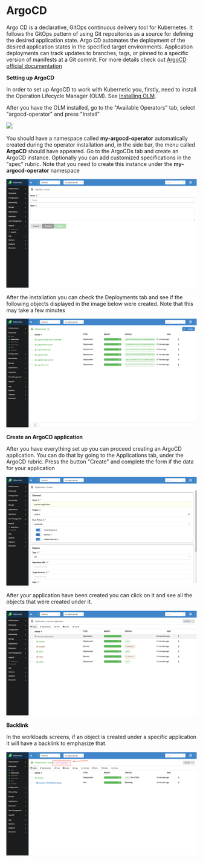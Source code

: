 # ArgoCD

Argo CD is a declarative, GitOps continuous delivery tool for Kubernetes. It follows the GitOps pattern of using Git repositories as a source for defining the desired application state. Argo CD automates the deployment of the desired application states in the specified target environments. Application deployments can track updates to branches, tags, or pinned to a specific version of manifests at a Git commit. For more details check out [ArgoCD official documentation](https://argoproj.github.io/argo-cd/)


**Setting up ArgoCD**

In order to set up ArgoCD to work with Kubernetic you, firstly, need to install the Operation Lifecycle Manager (OLM). See [Installing OLM](https://docs.kubernetic.com/#/features/settings/addons?id=installing-the-operator-lifecycle-manager-olm).

After you have the OLM installed, go to the "Available Operators" tab, select "argocd-operator" and press "Install"

![](../images/install-argo.png)

You should have a namespace called **my-argocd-operator** automatically created during the operator installation and, in the side bar, the menu called **ArgoCD** should have appeared. 
Go to the ArgoCDs tab and create an ArgoCD instance. Optionally you can add customized specifications in the "spec" rubric. Note that you need to create this instance under the  **my-argocd-operator** namespace

![](../images/create-argocd.png)

After the installation you can check the Deployments tab and see if the following objects displayed in the image below were created. Note that this may take a few minutes

![](../images/check-argocd.png)

**Create an ArgoCD application**

After you have everything set up you can proceed creating an ArgoCD application. You can do that by going to the Applications tab, under the ArgoCD rubric. Press the button "Create" and complete the form if the data for your application

![](../images/application-create.png)

After your application have been created you can click on it and see all the objects that were created under it.

![](../images/check-application.png)


**Backlink**

In the workloads screens, if an object is created under a specific application it will have a backlink to emphasize that.

![](../images/backlink.png)

